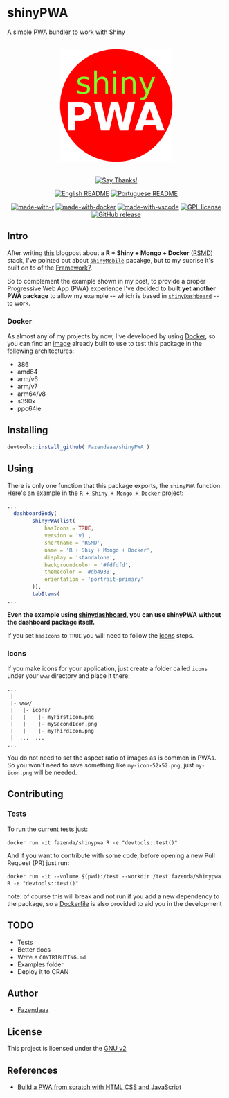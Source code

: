 # shinyPWA

A simple PWA bundler to work with Shiny

<div align = "center">
<br>
<img src="./img/logo.png" height=260>
<br>
<br>

[![Say Thanks!](https://img.shields.io/badge/Say%20Thanks-!-1EAEDB.svg?longCache=true&style=for-the-badge)](https://saythanks.io/to/lucas.carotta%40outlook.com)

[![English README](https://img.shields.io/badge/Language-EN-blue.svg?longCache=true&style=for-the-badge)](./README.md)
[![Portuguese README](https://img.shields.io/badge/Linguagem-PT-green.svg?longCache=true&style=for-the-badge)](./README.pt-br.md)

[![made-with-r](https://img.shields.io/badge/Made%20with-R-1f425f.svg?style=flat-square)](https://www.r-project.org/)
[![made-with-docker](https://img.shields.io/badge/Made%20with-Docker-important?style=flat-square)](https://www.docker.com/)
[![made-with-vscode](https://img.shields.io/badge/made%20with-vscode-blueviolet?style=flat-square)](https://code.visualstudio.com/)
[![GPL license](https://img.shields.io/badge/License-GPL-blue.svg?style=flat-square)](https://github.com/Fazendaaa/shinyPWA/LICENSE.html)
[![GitHub release](https://img.shields.io/github/release/Fazendaaa/shinyPWA.svg?style=flat-square)](https://github.com/Fazendaaa/shinyPWA/releases/)

</div>

## Intro

After writing [this](https://fazenda.hashnode.dev/analise-de-dados-site-banco-de-dados-tudo-no-isso-seu-pc-e-sem-precisar-instalar-o-r-shiny-e-o-mongo-ckcfwjz380058kns13oye8f03) blogpost about a **R + Shiny + Mongo + Docker** ([RSMD](https://github.com/Fazendaaa/RSMD)) stack, I've pointed out about [`shinyMobile`](https://github.com/RinteRface/shinyMobile) pacakge, but to my suprise it's built on to of the [Framework7](https://framework7.io/).

So to complement the example shown in my post, to provide a proper Progressive Web App (PWA) experience I've decided to built **yet another PWA package** to allow my example -- which is based in [`shinyDashboard`](https://github.com/rstudio/shinydashboard) -- to work.

### Docker

As almost any of my projects by now, I've developed by using [Docker](https://www.docker.com/), so you can find an [image](https://hub.docker.com/r/fazenda/shinypwa) already built to use to test this package in the following architectures:

- 386
- amd64
- arm/v6
- arm/v7
- arm64/v8
- s390x
- ppc64le

## Installing

```R
devtools::install_github('Fazendaaa/shinyPWA')
```

## Using

There is only one function that this package exports, the `shinyPWA` function. Here's an example in the [`R + Shiny + Mongo + Docker`](https://github.com/Fazendaaa/RSMD) project:

```R
...
  dashboardBody(
        shinyPWA(list(
            hasIcons = TRUE,
            version = 'v1',
            shortname = 'RSMD',
            name = 'R + Shiy + Mongo + Docker',
            display = 'standalone',
            backgroundcolor = '#fdfdfd',
            themecolor = '#db4938',
            orientation = 'portrait-primary'
        )),
        tabItems(
...
```

**Even the example using [shinydashboard](https://github.com/rstudio/shinydashboard), you can use shinyPWA without the dashboard package itself.**

If you set `hasIcons` to `TRUE` you will need to follow the [icons](#icons) steps.

### Icons

If you make icons for your application, just create a folder called `icons` under your `www` directory and place it there:

```shell
...
 |
 |- www/
 |   |- icons/
 |   |    |- myFirstIcon.png
 |   |    |- mySecondIcon.png
 |   |    |- myThirdIcon.png
 |  ...  ...
...
```

You do not need to set the aspect ratio of images as is common in PWAs. So you won't need to save something like `my-icon-52x52.png`, just `my-icon.png` will be needed.

## Contributing

### Tests

To run the current tests just:

```shell
docker run -it fazenda/shinypwa R -e "devtools::test()"
```

And if you want to contribute with some code, before opening a new Pull Request (PR) just run:

```shell
docker run -it --volume $(pwd):/test --workdir /test fazenda/shinypwa R -e "devtools::test()"
```

note: of course this will break and not run if you add a new dependency to the package, so a [Dockerfile](./Dockerfile) is also provided to aid you in the development

## TODO

- Tests
- Better docs
- Write a `CONTRIBUTING.md`
- Examples folder
- Deploy it to CRAN

## Author

- [Fazendaaa](https://github.com/Fazendaaa)

## License

This project is licensed under the [GNU v2](./LICENSE)

## References

- [Build a PWA from scratch with HTML CSS and JavaScript](https://www.freecodecamp.org/news/build-a-pwa-from-scratch-with-html-css-and-javascript/#what-is-a-progressive-web-app)
